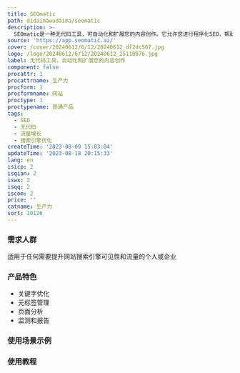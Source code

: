 ```yaml
---
title: SEOmatic
path: didaimawudaima/seomatic
description: >-
  SEOmatic是一种无代码工具，可自动化和扩展您的内容创作。它允许您进行程序化SEO，帮助您提升流量和排名。SEOmatic提供丰富的功能，包括关键字优化、元标签管理、页面分析和监测等。它能帮助您优化网站的搜索引擎可见性，提高流量和转化率。SEOmatic的定价灵活，根据您的需求选择合适的套餐。
source: 'https://app.seomatic.ai/'
cover: /cover/20240612/6/12/20240612_df2dc507.jpg
logo: /logo/20240612/6/12/20240612_25110876.jpg
label: 无代码工具，自动化和扩展您的内容创作
component: false
procattr: 1
procattrname: 生产力
procform: 1
procformname: 网站
proctype: 1
proctypename: 普通产品
tags:
  - SEO
  - 无代码
  - 流量增长
  - 搜索引擎优化
createTime: '2023-08-09 15:03:04'
updateTime: '2023-08-18 20:15:33'
lang: en
isicp: 2
isqian: 2
iswx: 2
isqq: 2
iscom: 2
price: ''
catname: 生产力
sort: 10126
---
```




### 需求人群
适用于任何需要提升网站搜索引擎可见性和流量的个人或企业

### 产品特色
- 关键字优化
- 元标签管理
- 页面分析
- 监测和报告

### 使用场景示例


### 使用教程


  
